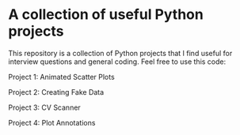 # A collection of useful Python projects

This repository is a collection of Python projects that I find useful for interview questions and general coding. Feel free to use this code:

Project 1: Animated Scatter Plots

Project 2: Creating Fake Data

Project 3: CV Scanner

Project 4: Plot Annotations


